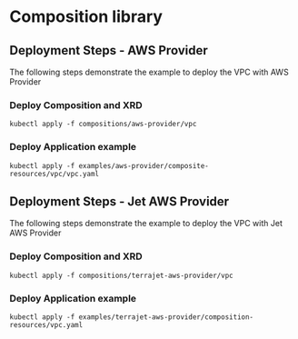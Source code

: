 # Composition library

## Deployment Steps - AWS Provider

The following steps demonstrate the example to deploy the VPC with AWS Provider


### Deploy Composition and XRD

```shell
kubectl apply -f compositions/aws-provider/vpc
```


### Deploy Application example

```shell
kubectl apply -f examples/aws-provider/composite-resources/vpc/vpc.yaml
```

## Deployment Steps - Jet AWS Provider

The following steps demonstrate the example to deploy the VPC with Jet AWS Provider

### Deploy Composition and XRD

```shell
kubectl apply -f compositions/terrajet-aws-provider/vpc
```


### Deploy Application example

```shell
kubectl apply -f examples/terrajet-aws-provider/composition-resources/vpc.yaml
```